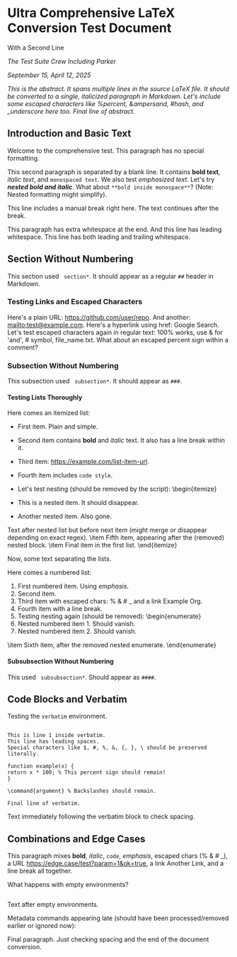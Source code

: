 # Ultra Comprehensive LaTeX Conversion Test Document 
With a Second Line

*The Test Suite Crew 
Including Parker*

*September 15, April 12, 2025*

*This is the abstract. It spans multiple lines in the source LaTeX file. It should be converted to a single, italicized paragraph in Markdown. Let's include some escaped characters like %percent, &ampersand, #hash, and _underscore here too. Final line of abstract.*

## Introduction and Basic Text

Welcome to the comprehensive test. This paragraph has no special formatting.

This second paragraph is separated by a blank line. It contains **bold text**, *italic text*, and `monospaced text`. We also test *emphasized text*. Let's try ***nested bold and italic***. What about `**bold inside monospace**`? (Note: Nested formatting might simplify).

This line includes a manual break
right here.
The text continues after the break.

This paragraph has extra    whitespace at the end.
And this line has leading whitespace.
This line has both leading and trailing whitespace.

## Section Without Numbering

This section used `
section*`. It should appear as a regular `##` header in Markdown.

### Testing Links and Escaped Characters

Here's a plain URL: <https://github.com/user/repo>.
And another: <mailto:test@example.com>.
Here's a hyperlink using href: Google Search.
Let's test escaped characters again in regular text: 100% works, use & for 'and', # symbol, file_name.txt.
What about an escaped percent sign within a comment?

### Subsection Without Numbering

This subsection used `
subsection*`. It should appear as `###`.

#### Testing Lists Thoroughly

Here comes an itemized list:

- First item. Plain and simple.

- Second item contains **bold** and *italic* text. It also has a line break
within it.

- Third item: <https://example.com/list-item-url>.

- Fourth item includes `code style`.

- Let's test nesting (should be removed by the script):
\begin{itemize}

- This is a nested item. It should disappear.

- Another nested item. Also gone.

Text after nested list but before next item (might merge or disappear depending on exact regex).
\item Fifth item, appearing after the (removed) nested block.
\item Final item in the first list.
\end{itemize}

Now, some text separating the lists.

Here comes a numbered list:

1. First numbered item. Using *emphasis*.
2. Second item.
3. Third item with escaped chars: % & # _ and a link Example Org.
4. Fourth item with a
line break.
5. Testing nesting again (should be removed):
\begin{enumerate}
6. Nested numbered item 1. Should vanish.
7. Nested numbered item 2. Should vanish.

\item Sixth item, after the removed nested enumerate.
\end{enumerate}

#### Subsubsection Without Numbering

This used `
subsubsection*`. Should appear as `####`.

## Code Blocks and Verbatim

Testing the `verbatim` environment.

```

This is line 1 inside verbatim.
This line has leading spaces.
Special characters like $, #, %, &, {, }, \ should be preserved literally.

function example(x) {
return x * 100; % This percent sign should remain!
}

\command{argument} % Backslashes should remain.

Final line of verbatim.

```

Text immediately following the verbatim block to check spacing.

## Combinations and Edge Cases

This paragraph mixes **bold**, *italic*, `code`, *emphasis*, escaped chars (% & # _), a URL <https://edge.case/test?param=1&ok=true>, a link Another Link, and a line break
all together.

What happens with empty environments?

```

```

Text after empty environments.

Metadata commands appearing late (should have been processed/removed earlier or ignored now):

Final paragraph. Just checking spacing and the end of the document conversion.
